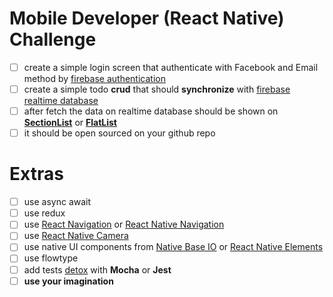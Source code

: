 # Mobile Developer (React Native) Challenge

- [ ] create a simple login screen that authenticate with Facebook and Email method by [firebase authentication](https://firebase.google.com/docs/auth/)
- [ ] create a simple todo **crud** that should **synchronize** with [firebase realtime database](https://firebase.google.com/docs/database)
- [ ] after fetch the data on realtime database should be shown on **[SectionList](https://facebook.github.io/react-native/docs/sectionlist.html)** or **[FlatList](https://facebook.github.io/react-native/docs/flatlist.html)**
- [ ] it should be open sourced on your github repo

# Extras
- [ ] use async await
- [ ] use redux
- [ ] use [React Navigation](https://reactnavigation.org/) or [React Native Navigation](https://github.com/wix/react-native-navigation)
- [ ] use [React Native Camera](https://github.com/react-native-community/react-native-camera)
- [ ] use native UI components from [Native Base IO](https://nativebase.io/) or [React Native Elements](https://github.com/react-native-training/react-native-elements) 
- [ ] use flowtype
- [ ] add tests [detox](https://github.com/wix/detox) with **Mocha** or **Jest** 
- [ ] **use your imagination**
